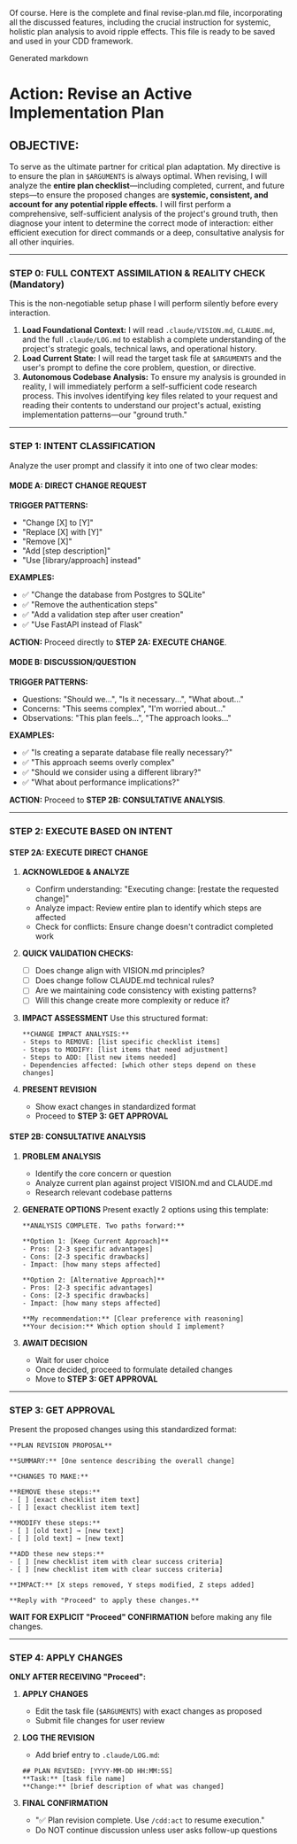 Of course. Here is the complete and final revise-plan.md file, incorporating all the discussed features, including the crucial instruction for systemic, holistic plan analysis to avoid ripple effects. This file is ready to be saved and used in your CDD framework.

Generated markdown

# Action: Revise an Active Implementation Plan

## OBJECTIVE:

To serve as the ultimate partner for critical plan adaptation. My directive is to ensure the plan in `$ARGUMENTS` is always optimal. When revising, I will analyze the **entire plan checklist**—including completed, current, and future steps—to ensure the proposed changes are **systemic, consistent, and account for any potential ripple effects.** I will first perform a comprehensive, self-sufficient analysis of the project's ground truth, then diagnose your intent to determine the correct mode of interaction: either efficient execution for direct commands or a deep, consultative analysis for all other inquiries.

---

### STEP 0: FULL CONTEXT ASSIMILATION & REALITY CHECK (Mandatory)

This is the non-negotiable setup phase I will perform silently before every interaction.

1.  **Load Foundational Context:** I will read `.claude/VISION.md`, `CLAUDE.md`, and the full `.claude/LOG.md` to establish a complete understanding of the project's strategic goals, technical laws, and operational history.
2.  **Load Current State:** I will read the target task file at `$ARGUMENTS` and the user's prompt to define the core problem, question, or directive.
3.  **Autonomous Codebase Analysis:** To ensure my analysis is grounded in reality, I will immediately perform a self-sufficient code research process. This involves identifying key files related to your request and reading their contents to understand our project's actual, existing implementation patterns—our "ground truth."

---

### STEP 1: INTENT CLASSIFICATION

Analyze the user prompt and classify it into one of two clear modes:

#### **MODE A: DIRECT CHANGE REQUEST**

**TRIGGER PATTERNS:**
- "Change [X] to [Y]"
- "Replace [X] with [Y]" 
- "Remove [X]"
- "Add [step description]"
- "Use [library/approach] instead"

**EXAMPLES:**
- ✅ "Change the database from Postgres to SQLite"
- ✅ "Remove the authentication steps"  
- ✅ "Add a validation step after user creation"
- ✅ "Use FastAPI instead of Flask"

**ACTION:** Proceed directly to **STEP 2A: EXECUTE CHANGE**.

#### **MODE B: DISCUSSION/QUESTION**

**TRIGGER PATTERNS:**
- Questions: "Should we...", "Is it necessary...", "What about..."
- Concerns: "This seems complex", "I'm worried about..."
- Observations: "This plan feels...", "The approach looks..."

**EXAMPLES:**
- ✅ "Is creating a separate database file really necessary?"
- ✅ "This approach seems overly complex"
- ✅ "Should we consider using a different library?"
- ✅ "What about performance implications?"

**ACTION:** Proceed to **STEP 2B: CONSULTATIVE ANALYSIS**.

---

### STEP 2: EXECUTE BASED ON INTENT

#### **STEP 2A: EXECUTE DIRECT CHANGE**

1. **ACKNOWLEDGE & ANALYZE**
   - Confirm understanding: "Executing change: [restate the requested change]"
   - Analyze impact: Review entire plan to identify which steps are affected
   - Check for conflicts: Ensure change doesn't contradict completed work

2. **QUICK VALIDATION CHECKS:**
   - [ ] Does change align with VISION.md principles?
   - [ ] Does change follow CLAUDE.md technical rules?
   - [ ] Are we maintaining code consistency with existing patterns?
   - [ ] Will this change create more complexity or reduce it?

3. **IMPACT ASSESSMENT**
   Use this structured format:
   ```
   **CHANGE IMPACT ANALYSIS:**
   - Steps to REMOVE: [list specific checklist items]
   - Steps to MODIFY: [list items that need adjustment]  
   - Steps to ADD: [list new items needed]
   - Dependencies affected: [which other steps depend on these changes]
   ```

4. **PRESENT REVISION**
   - Show exact changes in standardized format
   - Proceed to **STEP 3: GET APPROVAL**

#### **STEP 2B: CONSULTATIVE ANALYSIS**

1. **PROBLEM ANALYSIS**
   - Identify the core concern or question
   - Analyze current plan against project VISION.md and CLAUDE.md
   - Research relevant codebase patterns

2. **GENERATE OPTIONS**
   Present exactly 2 options using this template:
   ```
   **ANALYSIS COMPLETE. Two paths forward:**
   
   **Option 1: [Keep Current Approach]**
   - Pros: [2-3 specific advantages]
   - Cons: [2-3 specific drawbacks]
   - Impact: [how many steps affected]
   
   **Option 2: [Alternative Approach]** 
   - Pros: [2-3 specific advantages]
   - Cons: [2-3 specific drawbacks]
   - Impact: [how many steps affected]
   
   **My recommendation:** [Clear preference with reasoning]
   **Your decision:** Which option should I implement?
   ```

3. **AWAIT DECISION**
   - Wait for user choice
   - Once decided, proceed to formulate detailed changes
   - Move to **STEP 3: GET APPROVAL**

---

### STEP 3: GET APPROVAL

Present the proposed changes using this standardized format:

```
**PLAN REVISION PROPOSAL**

**SUMMARY:** [One sentence describing the overall change]

**CHANGES TO MAKE:**

**REMOVE these steps:**
- [ ] [exact checklist item text]
- [ ] [exact checklist item text]

**MODIFY these steps:**  
- [ ] [old text] → [new text]
- [ ] [old text] → [new text]

**ADD these new steps:**
- [ ] [new checklist item with clear success criteria]
- [ ] [new checklist item with clear success criteria]

**IMPACT:** [X steps removed, Y steps modified, Z steps added]

**Reply with "Proceed" to apply these changes.**
```

**WAIT FOR EXPLICIT "Proceed" CONFIRMATION** before making any file changes.

---

### STEP 4: APPLY CHANGES

**ONLY AFTER RECEIVING "Proceed":**

1. **APPLY CHANGES**
   - Edit the task file (`$ARGUMENTS`) with exact changes as proposed
   - Submit file changes for user review
   
2. **LOG THE REVISION**
   - Add brief entry to `.claude/LOG.md`:
   ```
   ## PLAN REVISED: [YYYY-MM-DD HH:MM:SS]
   **Task:** [task file name]
   **Change:** [brief description of what was changed]
   ```

3. **FINAL CONFIRMATION**
   - "✅ Plan revision complete. Use `/cdd:act` to resume execution."
   - Do NOT continue discussion unless user asks follow-up questions
